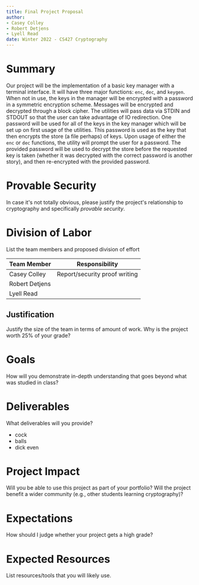 ```yaml
---
title: Final Project Proposal
author:
- Casey Colley
- Robert Detjens
- Lyell Read
date: Winter 2022 - CS427 Cryptography
---
```


# Summary

Our project will be the implementation of a basic key manager with a terminal interface. It will have three major functions: `enc`, `dec`, and `keygen`. When not in use, the keys in the manager will be encrypted with a password in a symmetric encryption scheme. Messages will be encrypted and decrypted through a block cipher. The utilities will pass data via STDIN and STDOUT so that the user can take advantage of IO redirection. One password will be used for all of the keys in the key manager which will be set up on first usage of the utilities. This password is used as the key that then encrypts the store (a file perhaps) of keys. Upon usage of either the `enc` or `dec` functions, the utility will prompt the user for a password. The provided password will be used to decrypt the store before the requested key is taken (whether it was decrypted with the correct password is another story), and then re-encrypted with the provided password.

# Provable Security

In case it's not totally obvious, please justify the project's relationship to cryptography and specifically *provable security*.

# Division of Labor

List the team members and proposed division of effort

| Team Member    | Responsibility                 |
|----------------|--------------------------------|
| Casey Colley   | Report/security proof writing  |
| Robert Detjens |                                |
| Lyell Read     |                                |

## Justification

Justify the size of the team in terms of amount of work. Why is the project worth 25% of your grade?

# Goals

How will you demonstrate in-depth understanding that goes beyond what was studied in class?

# Deliverables

 What deliverables will you provide?

- cock
- balls
- dick even

# Project Impact

Will you be able to use this project as part of your portfolio? Will the project benefit a wider community (e.g., other students learning cryptography)?

# Expectations

How should I judge whether your project gets a high grade?

# Expected Resources

List resources/tools that you will likely use.

